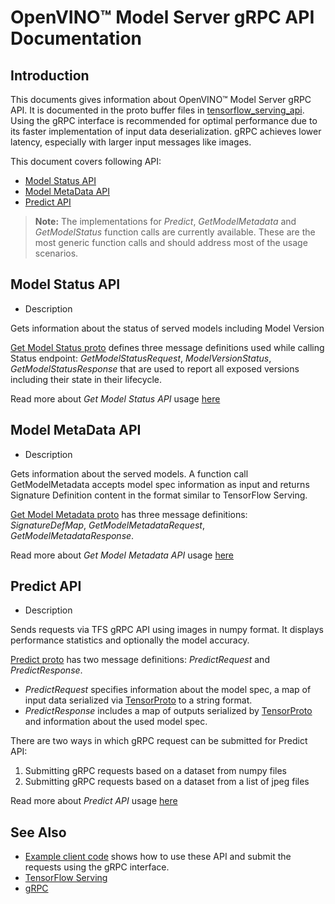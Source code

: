 # OpenVINO&trade; Model Server gRPC API Documentation

## Introduction 
This documents gives information about OpenVINO&trade; Model Server gRPC API. It is documented in the proto buffer files in [tensorflow_serving_api](https://github.com/tensorflow/serving/tree/r1.14/tensorflow_serving/apis). 
Using the gRPC interface is recommended for optimal performance due to its faster implementation of input data deserialization. gRPC achieves lower latency, especially with larger input messages like images. 

This document covers following API:
* <a href="#model-status">Model Status API</a>
* <a href="#model-metadata">Model MetaData API </a>
* <a href="#predict">Predict API </a>


> **Note:** The implementations for *Predict*, *GetModelMetadata* and *GetModelStatus* function calls are currently available. 
These are the most generic function calls and should address most of the usage scenarios.



## Model Status API <a name="model-status"></a>

- Description

Gets information about the status of served models including Model Version

 [Get Model Status proto](https://github.com/tensorflow/serving/blob/r1.14/tensorflow_serving/apis/get_model_status.proto) defines three message definitions used while calling Status endpoint: *GetModelStatusRequest*, *ModelVersionStatus*, *GetModelStatusResponse* that are used to report all exposed versions including their state in their lifecycle.

 Read more about *Get Model Status API* usage [here](./example_client.md#model-status-api)       

## Model MetaData API <a name="model-metadata"></a>

- Description

Gets information about the served models. A function call GetModelMetadata accepts model spec information as input and returns Signature Definition content in the format similar to TensorFlow Serving.
 
[Get Model Metadata proto](https://github.com/tensorflow/serving/blob/r1.14/tensorflow_serving/apis/get_model_metadata.proto) has three message definitions: *SignatureDefMap*, *GetModelMetadataRequest*, *GetModelMetadataResponse*. 

Read more about *Get Model Metadata API* usage [here](./example_client.md#model-metadata-api)       


## Predict API <a name="predict"></a>

- Description

Sends requests via TFS gRPC API using images in numpy format. It displays performance statistics and optionally the model accuracy.

 [Predict proto](https://github.com/tensorflow/serving/blob/r1.14/tensorflow_serving/apis/predict.proto) has two message definitions: *PredictRequest* and  *PredictResponse*.  
 * *PredictRequest* specifies information about the model spec, a map of input data serialized via 
[TensorProto](https://github.com/tensorflow/tensorflow/blob/master/tensorflow/core/framework/tensor.proto) to a string format.
 * *PredictResponse* includes a map of outputs serialized by 
[TensorProto](https://github.com/tensorflow/tensorflow/blob/master/tensorflow/core/framework/tensor.proto) and information about the used model spec.

There are two ways in which gRPC request can be submitted for Predict API:
1. Submitting gRPC requests based on a dataset from numpy files
2. Submitting gRPC requests based on a dataset from a list of jpeg files

Read more about *Predict API* usage [here](./example_client.md#predict-api)       

## See Also

- [Example client code](https://github.com/openvinotoolkit/model_server/tree/main/example_client) shows how to use these API and submit the requests using the gRPC interface.
- [TensorFlow Serving](https://github.com/tensorflow/serving)
- [gRPC](https://grpc.io/)




 




